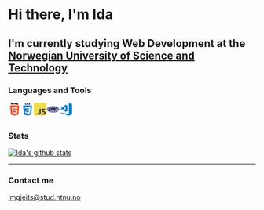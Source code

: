 # Hi there, I'm Ida

## I'm currently studying Web Development at the [Norwegian University of Science and Technology](https://www.ntnu.edu/)

### Languages and Tools

<img align="left" alt="HTML5" width="26px" src="https://raw.githubusercontent.com/github/explore/80688e429a7d4ef2fca1e82350fe8e3517d3494d/topics/html/html.png" />
<img align="left" alt="CSS3" width="26px" src="https://raw.githubusercontent.com/github/explore/80688e429a7d4ef2fca1e82350fe8e3517d3494d/topics/css/css.png" />
<img align="left" alt="JavaScript" width="26px" src="https://raw.githubusercontent.com/github/explore/80688e429a7d4ef2fca1e82350fe8e3517d3494d/topics/javascript/javascript.png" />
<img align="left" alt="PHP" width="26px" src="https://raw.githubusercontent.com/github/explore/ccc16358ac4530c6a69b1b80c7223cd2744dea83/topics/php/php.png" />
<img align="left" alt="Visual Studio Code" width="26px" src="https://raw.githubusercontent.com/github/explore/80688e429a7d4ef2fca1e82350fe8e3517d3494d/topics/visual-studio-code/visual-studio-code.png" />

<br />
<br />

### Stats

[![Ida's github stats](https://github-readme-stats.imgjeits.vercel.app/api?username=imgjeits&count_private=true&show_icons=true&hide=stars&theme=radical)](https://github.com/imgjeits/github-readme-stats)

<!-- [![Top Langs](https://github-readme-stats.imgjeits.vercel.app//api/top-langs/?username=imgjeits&langs_count=10)](https://github.com/imgjeits/github-readme-stats) -->

---

### Contact me

<imgjeits@stud.ntnu.no>
